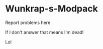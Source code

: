 # Wunkrap-s-Modpack
Report problems here

If I don't answer that means I'm dead!


























Lol
